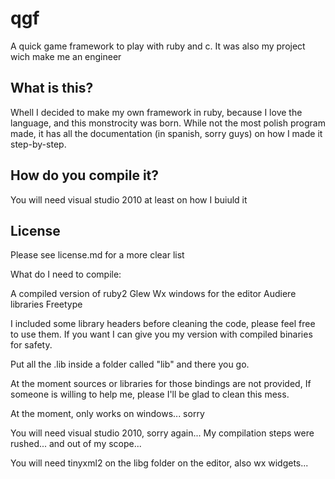 # qgf
A quick game framework to play with ruby and c. It was also my project wich make me an engineer

## What is this?
Whell I decided to make my own framework in ruby, because I love the language, and this monstrocity was born.
While not the most polish program made, it has all the documentation (in spanish, sorry guys) on how I made it step-by-step.

## How do you compile it?

You will need visual studio 2010 at least on how I buiuld it

## License
Please see license.md for a more clear list

What do I need to compile:

A compiled version of ruby2
Glew
Wx windows for the editor
Audiere libraries
Freetype

I included some library headers before cleaning the code, please feel free to 
use them.
If you want I can give you my version with compiled binaries for safety.

Put all the .lib inside a folder called "lib" and there you go.

At the moment sources or libraries for those bindings are not provided, If someone is willing to help me, please I'll be glad to clean this mess.

At the moment, only works on windows... sorry

You will need visual studio 2010, sorry again... My compilation steps were rushed... and out of my scope...

You will need tinyxml2 on the libg folder on the editor, also wx widgets...